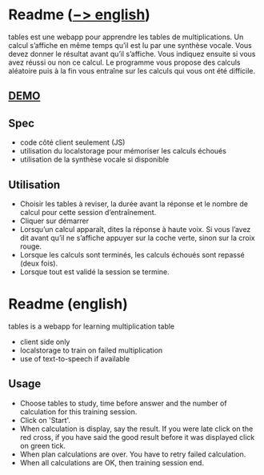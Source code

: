# Readme ([−> english](#english-readme))
tables est une webapp pour apprendre les tables de multiplications.
Un calcul s’affiche en même temps qu’il est lu par une synthèse vocale. Vous devez donner le résultat avant qu’il s’affiche. Vous indiquez ensuite si vous avez réussi ou non ce calcul. Le programme vous propose des calculs aléatoire puis à la fin vous entraîne sur les calculs qui vous ont été difficile.

## [DEMO](https://pi3141.github.io/tables)

## Spec

* code côté client seulement (JS)
* utilisation du localstorage pour mémoriser les calculs échoués
* utilisation de la synthèse vocale si disponible

## Utilisation

* Choisir les tables à reviser, la durée avant la réponse et le nombre de calcul pour cette session d’entraînement.
* Cliquer sur démarrer
* Lorsqu’un calcul apparaît, dites la réponse à haute voix. Si vous l’avez dit avant qu’il ne s’affiche appuyer sur la coche verte, sinon sur la croix rouge.
* Lorsque les calculs sont terminés, les calculs échoués sont repassé (deux fois).
* Lorsque tout est validé la session se termine.

# Readme (english)

tables is a webapp for learning multiplication table

* client side only
* localstorage to train on failed multiplication
* use of text-to-speech if available

## Usage

* Choose tables to study, time before answer and the number of calculation for this training session.
* Click on 'Start'.
* When calculation is display, say the result. If you were late click on the red cross, if you have said the good result before it was displayed click on green tick.
* When plan calculations are over. You have to retry failed calculation.
* When all calculations are OK, then training session end.
